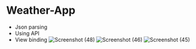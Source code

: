 # Weather-App

+ Json parsing
+ Using API
+ View binding
![Screenshot (48)](https://user-images.githubusercontent.com/108394058/190140641-dbe0dd55-c592-4a47-bdce-b2d045e27929.png)
![Screenshot (46)](https://user-images.githubusercontent.com/108394058/190140667-f5d95110-4017-470e-95c1-0a2adc452027.png)
![Screenshot (45)](https://user-images.githubusercontent.com/108394058/190140673-d4f0df7d-f4f4-446b-b6e9-5dddb0b2748f.png)
